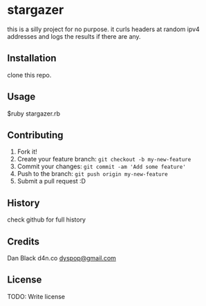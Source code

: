 # stargazer

this is a silly project for no purpose. it curls headers at random ipv4 addresses and logs the results if there are any. 

## Installation

clone this repo.

## Usage

$ruby stargazer.rb

## Contributing

1. Fork it!
2. Create your feature branch: `git checkout -b my-new-feature`
3. Commit your changes: `git commit -am 'Add some feature'`
4. Push to the branch: `git push origin my-new-feature`
5. Submit a pull request :D

## History

check github for full history

## Credits

Dan Black d4n.co dyspop@gmail.com

## License

TODO: Write license
